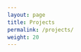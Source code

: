 ```yaml
---
layout: page
title: Projects
permalink: /projects/
weight: 20
---
```


<script
  src="https://code.jquery.com/jquery-3.4.1.min.js"
  integrity="sha256-CSXorXvZcTkaix6Yvo6HppcZGetbYMGWSFlBw8HfCJo="
  crossorigin="anonymous"></script>

<script src="https://unpkg.com/github-api/dist/GitHub.bundle.min.js"></script>
<script src="/assets/js/github-colors.js"></script>

<main class="container">
	<style>
            .title {
                margin-right: 10px;
                font-size: 20px;
            }

            .subtitle {
                font-size: 14px;
                padding-bottom: 10px;
            }

            .app-icon {
                margin-right: 10px;
            }

            .area {
                padding-bottom: 10px;
            }

            .icon {
                fill: #586069;
            }

            .repo-language-color {
                position: relative;
                display: inline-block;
                width: 8px;
                height: 8px;
                border-radius: 50%;
            }

	</style>

    <h4><b>Apps</b></h4>
    <div class="area">
        <span>
            <a alt="Falling DOT" class="app-icon" href="https://play.google.com/store/apps/details?id=com.pickleperfect.fallingdot">
            <img width="64" height="64" src='/assets/img/fallingdot.png'>
            </a>
        </span>
        <span>
            <a alt="Parse Dashboard" class="app-icon" href="https://play.google.com/store/apps/details?id=com.galtashma.parsedashboard">
            <img width="64" height="64" src='/assets/img/parse_android_dashboard.png'>
            </a>
        </span>
        <span>
            <a alt="Hangman (Hebrew)" class="app-icon" href="https://play.google.com/store/apps/details?id=com.gtr.hangman">
            <img width="64" height="64" src='/assets/img/hangman-icon.png'>
            </a>
        </span>
        <span>
            <a alt="Hangman (English)" class="app-icon" href="https://play.google.com/store/apps/details?id=com.gtr.hangman.world">
            <img width="64" height="64" src='/assets/img/hangman-en-icon.png'>
            </a>
        </span>
    </div>

    <h4><b>Papers</b></h4>
    <div class="area">
        <a class="title" href="https://www.digitalwhisper.co.il/files/Zines/0x3B/DW59-2-TheHusky.pdf">[DW59-2] The Husky Code - Digital Whisper</a>
    </div>

    <h4><b>Open Source</b></h4>
    <div class="area" id="projects">
        <a href="https://github.com/bitterbit">More...</a>
    </div>

<script>

    var projects = [
        "bitterbit/Parse-Dashboard-Android",
        "bitterbit/LazyParse",
        "bitterbit/zenme-whatsthatcalled",
        "bitterbit/prufer-generator",
        "bitterbit/quotes-app",
        "bitterbit/quotes-server",
        "bitterbit/flowjs",
        "bitterbit/passformac",
        "bitterbit/bitterbit.github.io",
        "bitterbit/stdout-pub"
    ];

    var github = new GitHub();
    var me = github.getUser("bitterbit");

    me.listRepos().then(function(repos){

        repos.data
            .filter(function(r) { return shouldDisplayRepo(r.full_name)})
            .sort(function(a,b) { 
                var s1 = a.stargazers_count;
                var s2 = b.stargazers_count;
                if (s1 > s2){ return 1; }
                else if (s1 == s2) { return a.full_name.localeCompare(b.full_name); }
                else { return -1; }
            }).forEach(function(repo){
                displayRepo(repo);
            });

    });

    function shouldDisplayRepo(repoName) {
        return projects.indexOf(repoName) !== -1;
    }

    const starIcon = '<svg viewBox="0 0 18 20" width="12" height="12" role="img"><path fill-rule="evenodd" d="M14 6l-4.9-.64L7 1 4.9 5.36 0 6l3.6 3.26L2.67 14 7 11.67 11.33 14l-.93-4.74L14 6z"></path></svg>'
    const forkIcon = '<svg viewBox="0 0 10 16" version="1.1" width="8" height="12" role="img"><path fill-rule="evenodd" d="M8 1a1.993 1.993 0 00-1 3.72V6L5 8 3 6V4.72A1.993 1.993 0 002 1a1.993 1.993 0 00-1 3.72V6.5l3 3v1.78A1.993 1.993 0 005 15a1.993 1.993 0 001-3.72V9.5l3-3V4.72A1.993 1.993 0 008 1zM2 4.2C1.34 4.2.8 3.65.8 3c0-.65.55-1.2 1.2-1.2.65 0 1.2.55 1.2 1.2 0 .65-.55 1.2-1.2 1.2zm3 10c-.66 0-1.2-.55-1.2-1.2 0-.65.55-1.2 1.2-1.2.65 0 1.2.55 1.2 1.2 0 .65-.55 1.2-1.2 1.2zm3-10c-.66 0-1.2-.55-1.2-1.2 0-.65.55-1.2 1.2-1.2.65 0 1.2.55 1.2 1.2 0 .65-.55 1.2-1.2 1.2z"></path></svg>';

    function displayRepo(repoData) {
        // github colors: https://github.com/ozh/github-colors/blob/master/colors.json
        var container = $("<div></div>");
        var topSpan = $("<span></span>");
        var title = $("<a class='title'></a>");
        var star = $("<a class='icon' role=img>"+starIcon+"</a>");
        var fork = $("<a class='icon' role=img>"+forkIcon+"</a>");
        var lang = $("<span class='repo-language-color'></span>");
        var langText = $("<span></span>");
        var starCount = $("<a></a>");
        var forkCount = $("<a></a>");
        var subtitle = $("<p class='subtitle'></p>");

        var stargazers_url = repoData.html_url + "/stargazers";
        var forks_url = repoData.forks_count > 0 ? repoData.html_url + "/network/members" : null;

        star.css("margin-left", "10px");
        star.attr("href", stargazers_url);
        fork.attr("href", forks_url);

        starCount.text(repoData.stargazers_count);
        starCount.css("margin-left", "2px");
        starCount.css("margin-right", "4px");
        starCount.attr("href", stargazers_url);

        forkCount.text(repoData.forks_count);
        forkCount.css("margin-left", "2px");
        forkCount.css("margin-right", "4px");
        forkCount.attr("href", forks_url);

        
        var langColor = "#444";
        if (githubColors.hasOwnProperty(repoData.language)) {
            langColor = githubColors[repoData.language].color;
        }

        lang.css("background-color", langColor);
        lang.css("margin-left", "10px");
        lang.css("margin-right", "4px");
        langText.css("margin-left", "2px");
        langText.css("margin-right", "4px");
        langText.css("font-size", "10px")
        langText.text(repoData.language);
        

        title.text(repoData.full_name);
        title.attr("href", repoData.html_url);
        subtitle.text(repoData.description);

        topSpan.append(title);
        topSpan.append(star);
        topSpan.append(starCount);
        topSpan.append(fork);
        topSpan.append(forkCount);
        topSpan.append(lang);
        topSpan.append(langText);

        container.append(topSpan);
        container.append(subtitle);
        $("#projects").prepend(container);
         
        console.log("display repo", repoData);
    }

    console.log("Hello")
</script>

</main>
